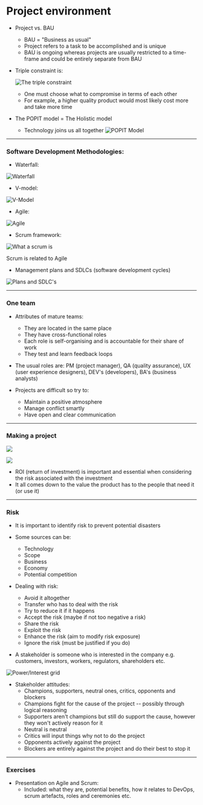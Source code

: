 # Project environment
* Project vs. BAU
    * BAU = "Business as usual" 
    * Project refers to a task to be accomplished and is unique
    * BAU is ongoing whereas projects are usually restricted to a time-frame and could be entirely separate from BAU

* Triple constraint is:

    ![The triple constraint](images/tripcons.png)

    * One must choose what to compromise in terms of each other
    * For example, a higher quality product would most likely cost more and take more time
* The POPIT model = The Holistic model
    * Technology joins us all together
![POPIT Model](images/POPIT-Model.png)

----
### Software Development Methodologies:


* Waterfall:

![Waterfall](images/waterfall.png)

* V-model:

![V-Model](images/vmodel.png)

* Agile:

![Agile](images/agile.png)

* Scrum framework:

![What a scrum is](images/scrum.png)

Scrum is related to Agile

* Management plans and SDLCs (software development cycles)

![Plans and SDLC's](images/mplans.png)


---
### One team
* Attributes of mature teams:
    * They are located in the same place
    * They have cross-functional roles
    * Each role is self-organising and is accountable for their share of work
    * They test and learn feedback loops
* The usual roles are: PM (project manager), QA (quality assurance), UX (user experience designers), DEV's (developers), BA's (business analysts)

* Projects are difficult so try to:
    * Maintain a positive atmosphere
    * Manage conflict smartly
    * Have open and clear communication

----
### Making a project

![](images/proj.png)

![](images/banalysis.png)

* ROI (return of investment) is important and essential when considering the risk associated with the investment
* It all comes down to the value the product has to the people that need it (or use it)

---
### Risk
* It is important to identify risk to prevent potential disasters
* Some sources can be:
    * Technology 
    * Scope
    * Business
    * Economy
    * Potential competition

* Dealing with risk:
    * Avoid it altogether
    * Transfer who has to deal with the risk
    * Try to reduce it if it happens
    * Accept the risk (maybe if not too negative a risk)
    * Share the risk
    * Exploit the risk
    * Enhance the risk (aim to modify risk exposure)
    * Ignore the risk (must be justified if you do)

* A stakeholder is someone who is interested in the company e.g. customers, investors, workers, regulators, shareholders etc.

![Power/Interest grid](images/power.png)

* Stakeholder attitudes:
    * Champions, supporters, neutral ones, critics, opponents and blockers
    * Champions fight for the cause of the project -- possibly through logical reasoning
    * Supporters aren't champions but still do support the cause, however they won't actively reason for it
    * Neutral is neutral
    * Critics will input things why not to do the project
    * Opponents actively against the project
    * Blockers are entirely against the project and do their best to stop it

----
### Exercises
* Presentation on Agile and Scrum:
    - Included: what they are, potential benefits, how it relates to DevOps, scrum artefacts, roles and ceremonies etc.
